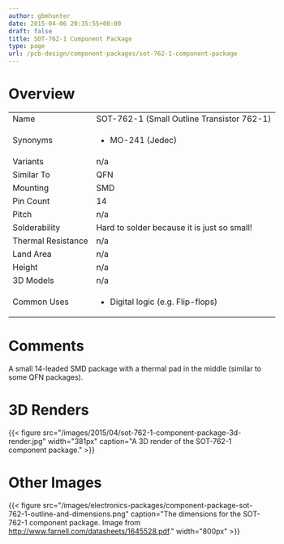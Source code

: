 ```yaml
---
author: gbmhunter
date: 2015-04-06 20:35:55+00:00
draft: false
title: SOT-762-1 Component Package
type: page
url: /pcb-design/component-packages/sot-762-1-component-package
---
```


# Overview


<table style="width: 600px;" >
<tbody >
<tr >

<td >Name
</td>

<td >SOT-762-1 (Small Outline Transistor 762-1)
</td>
</tr>
<tr >

<td >Synonyms
</td>

<td >



  * MO-241 (Jedec)


</td>
</tr>
<tr >

<td >Variants
</td>

<td >n/a
</td>
</tr>
<tr >

<td >Similar To
</td>

<td >QFN
</td>
</tr>
<tr >

<td >Mounting
</td>

<td >SMD
</td>
</tr>
<tr >

<td >Pin Count
</td>

<td >14
</td>
</tr>
<tr >

<td >Pitch
</td>

<td >n/a
</td>
</tr>
<tr >

<td >Solderability
</td>

<td >Hard to solder because it is just so small!
</td>
</tr>
<tr >

<td >Thermal Resistance
</td>

<td >n/a
</td>
</tr>
<tr >

<td >Land Area
</td>

<td >n/a
</td>
</tr>
<tr >

<td >Height
</td>

<td >n/a
</td>
</tr>
<tr >

<td >3D Models
</td>

<td >n/a
</td>
</tr>
<tr >

<td >Common Uses
</td>

<td >



  * Digital logic (e.g. Flip-flops)


</td>
</tr>
</tbody>
</table>


# Comments




A small 14-leaded SMD package with a thermal pad in the middle (similar to some QFN packages).




# 3D Renders


{{< figure src="/images/2015/04/sot-762-1-component-package-3d-render.jpg" width="381px" caption="A 3D render of the SOT-762-1 component package."  >}}


# Other Images




{{< figure src="/images/electronics-packages/component-package-sot-762-1-outline-and-dimensions.png" caption="The dimensions for the SOT-762-1 component package. Image from http://www.farnell.com/datasheets/1645528.pdf."  width="800px" >}}
